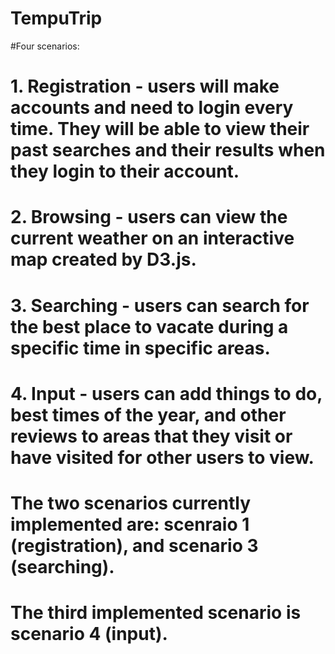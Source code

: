 # TempuTrip

#Four scenarios:

# 1. Registration - users will make accounts and need to login every time. They will be able to view their past searches and their results when they login to their account.
# 2. Browsing - users can view the current weather on an interactive map created by D3.js.
# 3. Searching - users can search for the best place to vacate during a specific time in specific areas.
# 4. Input - users can add things to do, best times of the year, and other reviews to areas that they visit or have visited for other users to view.


# The two scenarios currently implemented are: scenraio 1 (registration), and scenario 3 (searching).
# The third implemented scenario is scenario 4 (input).
